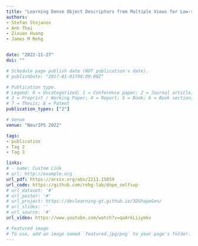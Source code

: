 ```yaml
---
title: "Learning Dense Object Descriptors from Multiple Views for Low-shot Category Generalization"
authors:
- Stefan Stojanov
- Anh Thai
- Zixuan Huang
- James M Rehg


date: "2022-11-27"
doi: ""

# Schedule page publish date (NOT publication's date).
# publishDate: "2017-01-01T00:00:00Z"

# Publication type.
# Legend: 0 = Uncategorized; 1 = Conference paper; 2 = Journal article;
# 3 = Preprint / Working Paper; 4 = Report; 5 = Book; 6 = Book section;
# 7 = Thesis; 8 = Patent
publication_types: ["2"]

# Venue
venue: "NeurIPS 2022"

tags:
- publication
- Tag 2
- Tag 3

links:
# - name: Custom Link
# url: http://example.org
url_pdf: https://arxiv.org/abs/2211.15059
url_code: https://github.com/rehg-lab/dope_selfsup
# url_dataset: '#'
# url_poster: '#'
# url_project: https://devlearning-gt.github.io/3DShapeGen/
# url_slides: ''
# url_source: '#'
url_video: https://www.youtube.com/watch?v=qaArkLiiymkv

# Featured image
# To use, add an image named `featured.jpg/png` to your page's folder. 
---
```

